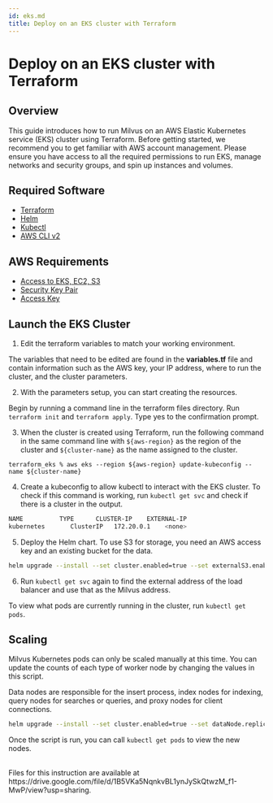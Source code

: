 ```yaml
---
id: eks.md
title: Deploy on an EKS cluster with Terraform
---
```


# Deploy on an EKS cluster with Terraform

## Overview
This guide introduces how to run Milvus on an AWS Elastic Kubernetes service (EKS) cluster using Terraform. Before getting started, we recommend you to get familiar with AWS account management. Please ensure you have access to all the required permissions to run EKS, manage networks and security groups, and spin up instances and volumes.  

## Required Software

- [Terraform](https://learn.hashicorp.com/tutorials/terraform/install-cli)
- [Helm](https://helm.sh/docs/intro/install/)
- [Kubectl](https://kubernetes.io/docs/tasks/tools/)
- [AWS CLI v2](https://docs.aws.amazon.com/cli/latest/userguide/install-cliv2.html)

## AWS Requirements 

- [Access to EKS, EC2, S3](https://docs.aws.amazon.com/AWSEC2/latest/UserGuide/iam-roles-for-amazon-ec2.html)
- [Security Key Pair](https://docs.aws.amazon.com/general/latest/gr/aws-sec-cred-types.html)
- [Access Key](https://docs.aws.amazon.com/general/latest/gr/aws-sec-cred-types.html)

## Launch the EKS Cluster

1. Edit the terraform variables to match your working environment.

The variables that need to be edited are found in the **variables.tf** file and contain information such as the AWS key, your IP address, where to run the cluster, and the cluster parameters.

2. With the parameters setup, you can start creating the resources. 

Begin by running a command line in the terraform files directory. Run `terraform init` and `terraform apply`. Type yes to the confirmation prompt. 

3. When the cluster is created using Terraform, run the following command in the same command line with `${aws-region}` as the region of the cluster and  `${cluster-name}` as the name assigned to the cluster. 

```
terraform_eks % aws eks --region ${aws-region} update-kubeconfig --name ${cluster-name}
```

4. Create a kubeconfig to allow kubectl to interact with the EKS cluster. To check if this command is working, run `kubectl get svc` and check if there is a cluster in the output. 

```bash
NAME          TYPE      CLUSTER-IP    EXTERNAL-IP                                PORT(S)             AGE
kubernetes       ClusterIP   172.20.0.1    <none>                                  443/TCP             106m
```

5. Deploy the Helm chart. To use S3 for storage, you need an AWS access key and an existing bucket for the data.

```Bash
helm upgrade --install --set cluster.enabled=true --set externalS3.enabled=true --set externalS3.host='s3.us-east-2.amazonaws.com' --set externalS3.port=80 --set externalS3.accessKey=${access-key} --set externalS3.secretKey=${secret-key} --set externalS3.bucketName=${bucket-name} --set minio.enabled=False --set service.type=LoadBalancer milvus milvus/milvus
```


6. Run `kubectl get svc` again to find the external address of the load balancer and use that as the Milvus address. 

<div class="alert note">
To view what pods are currently running in the cluster, run <code>kubectl get pods</code>.
</div>

## Scaling

Milvus Kubernetes pods can only be scaled manually at this time. You can update the counts of each type of worker node by changing the values in this script. 

<div class="alert note">
Data nodes are responsible for the insert process, index nodes for indexing, query nodes for searches or queries, and proxy nodes for client connections. 
</div>

```bash
helm upgrade --install --set cluster.enabled=true --set dataNode.replicas=1 --set indexNode.replicas=1 --set queryNode.replicas=1 --set proxy.replicas=1 --set externalS3.enabled=true --set externalS3.host='s3.us-east-2.amazonaws.com' --set externalS3.port=80 --set externalS3.accessKey=${access-key} --set externalS3.secretKey=${secret-key} --set externalS3.bucketName=${bucket-name} --set minio.enabled=False --set service.type=LoadBalancer milvus milvus/milvus
```

Once the script is run, you can call `kubectl get pods` to view the new nodes.

<br/>

<div class="alert note">
Files for this instruction are available at <link>https://drive.google.com/file/d/1B5VKa5NqnkvBL1ynJySkQtwzM_f1-MwP/view?usp=sharing</link>.
</div>
